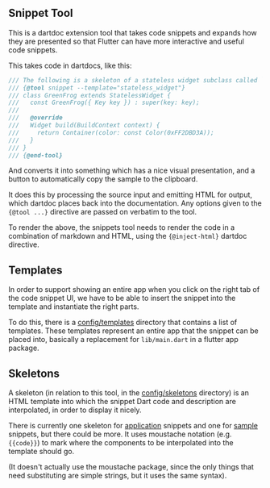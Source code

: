 ## Snippet Tool

This is a dartdoc extension tool that takes code snippets and expands how they
are presented so that Flutter can have more interactive and useful code
snippets.

This takes code in dartdocs, like this:

```dart
/// The following is a skeleton of a stateless widget subclass called `GreenFrog`:
/// {@tool snippet --template="stateless_widget"}
/// class GreenFrog extends StatelessWidget {
///   const GreenFrog({ Key key }) : super(key: key);
///
///   @override
///   Widget build(BuildContext context) {
///     return Container(color: const Color(0xFF2DBD3A));
///   }
/// }
/// {@end-tool}
```

And converts it into something which has a nice visual presentation, and 
a button to automatically copy the sample to the clipboard.

It does this by processing the source input and emitting HTML for output,
which dartdoc places back into the documentation. Any options given to the
 `{@tool ...}` directive are passed on verbatim to the tool.

To render the above, the snippets tool needs to render the code in a combination
of markdown and HTML, using the `{@inject-html}` dartdoc directive.

## Templates

In order to support showing an entire app when you click on the right tab of
the code snippet UI, we have to be able to insert the snippet into the template
and instantiate the right parts.

To do this, there is a [config/templates](config/templates) directory that
contains a list of templates. These templates represent an entire app that the
snippet can be placed into, basically a replacement for `lib/main.dart` in a
flutter app package.

## Skeletons

A skeleton (in relation to this tool, in the [config/skeletons](config/skeletons)
directory) is an HTML template into which the snippet Dart code and description
are interpolated, in order to display it nicely.

There is currently one skeleton for
[application](config/skeletons/application.html) snippets and one for
[sample](config/skeletons/sample.html)
snippets, but there could be more. It uses moustache notation (e.g. `{{code}}`)
to mark where the components to be interpolated into the template should go.

(It doesn't actually use the moustache package, since the only things that need
substituting are simple strings, but it uses the same syntax). 